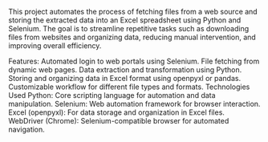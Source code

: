 This project automates the process of fetching files from a web source and storing the extracted data into an Excel spreadsheet using Python and Selenium. The goal is to streamline repetitive tasks such as downloading files from websites and organizing data, reducing manual intervention, and improving overall efficiency.

Features:
 Automated login to web portals using Selenium.
 File fetching from dynamic web pages.
 Data extraction and transformation using Python.
 Storing and organizing data in Excel format using openpyxl or pandas.
 Customizable workflow for different file types and formats.
Technologies Used
 Python: Core scripting language for automation and data manipulation.
 Selenium: Web automation framework for browser interaction.
 Excel (openpyxl): For data storage and organization in Excel files.
 WebDriver (Chrome): Selenium-compatible browser for automated navigation.
